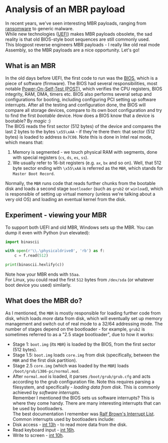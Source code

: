 # Analysis of an MBR payload

In recent years, we've seen interesting MBR payloads, ranging from [ransomware](https://www.microsoft.com/en-us/security/blog/2022/01/15/destructive-malware-targeting-ukrainian-organizations/) to generic malware.  
While new technologies ([UEFI](https://en.wikipedia.org/wiki/UEFI)) makes MBR payloads obsolete, the sad reality is that old BIOS-style boot sequences are still commonly used.  
This blogpost reverse engineers MBR payloads - I really like old real mode Assembly, so the MBR payloads are a nice opportunity. Let's go!

## What is an MBR
In the old days before UEFI, the first code to run was the [BIOS](https://en.wikipedia.org/wiki/BIOS), which is a piece of software (firmware).
The BIOS had several responsibilities, most notable [Power-On-Self-Test (POST)](https://en.wikipedia.org/wiki/Power-on_self-test), which verifies the CPU registers, BIOS integrity, RAM, DMA, timers etc. BIOS also performs several setup and configurations for booting, including configuring PCI setting up software interrupts.
After all the testing and configuration done, the BIOS will compare all storage devices, compare to its own boot configuration and try to find the first *bootable* device. How does a BIOS know that a device is bootable? By *magic* :)  
The BIOS reads the first sector (512 bytes) of the device and compares the last 2 bytes to the bytes `\x55\xAA` - if they're there then: that sector (512 bytes) is loaded to address `0x7C00`. Note this is done in Intel real mode, which means that:
1. Memory is segmented - we touch physical RAM with segments, done with special registers (`cs`, `ds`, `es`, `ss`).
2. We usually refer to 16-bit registers (e.g. `ax`, `bx` and so on).
Well, that 512 byte sector ending with `\x55\xAA` is referred as the `MBR`, which stands for `Master Boot Record`.

Normally, the `MBR` runs code that reads further chunks from the bootable disk and loads a second stage `bootloader` (such as `grub2` or `winload`), which is responsible of setting up virtual memory (unless we're talking about a very old OS) and loading an eventual kernel from the disk.

## Experiment - viewing your MBR
To support both UEFI and old MBR, Windows sets up the MBR. You can dump it even with Python (run elevated):
```python
import binascii

with open(r'\\.\physicaldrive0', 'rb') as f:
    c = f.read(512)

print(binascii.hexlify(c))
```
Note how your MBR ends with `55aa`.  
For Linux, you could read the first `512` bytes from `/dev/sda` (or whatever boot device you used) similarly.

## What does the MBR do?
As I mentioned, the `MBR` is mostly responsible for loading further code from disk, which loads *more* data from disk, which will eventually set up memory management and switch out of real mode to a 32/64 addressing mode. The number of stages depend on the bootloader - for example, `grub2` is sometimes referred to as a "2.5 stage bootloader", due to how it works:
- Stage 1: `boot.img` (its `MBR`) is loaded by the BIOS, from the first sector (512 bytes).
- Stage 1.5: `boot.img` loads `core.img` from disk (specifically, between the `MBR` and the first disk partition).
- Stage 2.5 `core.img` (which was loaded by the `MBR`) loads `/boot/grub/i386-pc/normal.mod`.
- After `normal.mod` is loaded, it parses `/boot/grub/grub.cfg` and acts according to the grub configuration file.
Note this requires parsing a filesystem, and specifically - *loading data from disk*. This is commonly achieved by *software interrupts*.  
Remember I mentioned the BIOS sets us software interrupts? This is where they come handy. There are many interesting interrupts that can be used by bootloaders.  
The best documentation I remember was [Ralf Brown's Interrupt List](https://www.ctyme.com/rbrown.htm). Common interrupts used by bootloaders include:
- Disk access - [int 13h](http://www.ctyme.com/intr/rb-0607.htm) - to read more data from the disk.
- Read keyboard input - [int 16h](http://www.ctyme.com/intr/rb-1754.htm).
- Write to screen - [int 10h](http://www.ctyme.com/intr/rb-0099.htm).
